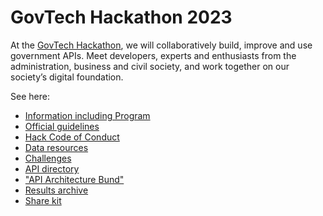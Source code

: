 # GovTech Hackathon 2023

At the [GovTech Hackathon](https://opendata.ch/events/govtech-hackathon/), we will collaboratively build, improve and use government APIs. Meet developers, experts and enthusiasts from the administration, business and civil society, and work together on our society’s digital foundation.

See here:

- [Information including Program](https://opendata.ch/events/govtech-hackathon/)
- [Official guidelines](https://opendata.ch/guidelines/)
- [Hack Code of Conduct](https://hackcodeofconduct.org/)
- [Data resources](RESOURCES.md)
- [Challenges](https://hack.opendata.ch/event/56)
- [API directory](https://docs.google.com/spreadsheets/d/1KB-Yx_VGiX0nGW8mMfjAPIKu-KzQOvbnMXYvjZNrDVM/edit?usp=sharing)
- ["API Architecture Bund"](https://www.bk.admin.ch/bk/en/home/digitale-transformation-ikt-lenkung/bundesarchitektur/api-architektur-bund.html)
- [Results archive](https://hack.opendata.ch/event/56)
- [Share kit](https://github.com/OpendataCH/govtech-hackathon/tree/main/share-kit/images%20social%20media)
